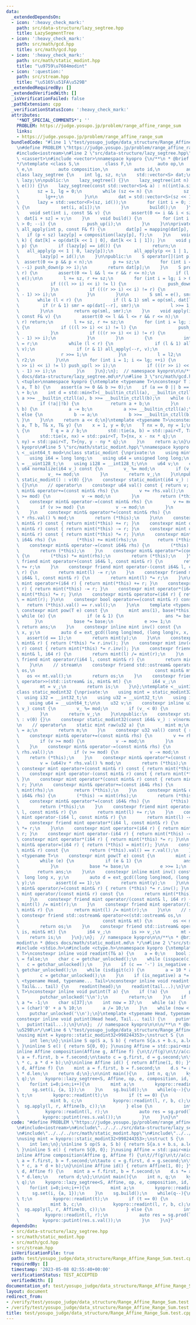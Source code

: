 ```yaml
---
data:
  _extendedDependsOn:
  - icon: ':heavy_check_mark:'
    path: src/data-structure/lazy_segtree.hpp
    title: LazySegmentTree
  - icon: ':heavy_check_mark:'
    path: src/math/gcd.hpp
    title: src/math/gcd.hpp
  - icon: ':heavy_check_mark:'
    path: src/math/static_modint.hpp
    title: "\u9759\u7684modint"
  - icon: ':question:'
    path: src/stream.hpp
    title: "\u5165\u51FA\u529B"
  _extendedRequiredBy: []
  _extendedVerifiedWith: []
  _isVerificationFailed: false
  _pathExtension: cpp
  _verificationStatusIcon: ':heavy_check_mark:'
  attributes:
    '*NOT_SPECIAL_COMMENTS*': ''
    PROBLEM: https://judge.yosupo.jp/problem/range_affine_range_sum
    links:
    - https://judge.yosupo.jp/problem/range_affine_range_sum
  bundledCode: "#line 1 \"test/yosupo_judge/data_structure/Range_Affine_Range_Sum.test.cpp\"\
    \n#define PROBLEM \"https://judge.yosupo.jp/problem/range_affine_range_sum\"\n\
    #include<iostream>\n#line 2 \"src/data-structure/lazy_segtree.hpp\"\n#include\
    \ <cassert>\n#include <vector>\nnamespace kyopro {\n/**\n * @brief LazySegmentTree\n\
    */\ntemplate <class S,\n          class F,\n          auto op,\n          auto\
    \ e,\n          auto composition,\n          auto id,\n          auto mapping>\n\
    class lazy_segtree {\n    int lg, sz, n;\n    std::vector<S> dat;\n    std::vector<F>\
    \ lazy;\n\npublic:\n    lazy_segtree() {}\n    lazy_segtree(int n) : lazy_segtree(std::vector<S>(n,\
    \ e())) {}\n    lazy_segtree(const std::vector<S>& a) : n((int)a.size()) {\n \
    \       sz = 1, lg = 0;\n        while (sz <= n) {\n            sz <<= 1;\n  \
    \          lg++;\n        }\n\n        dat = std::vector<S>(sz << 1, e());\n \
    \       lazy = std::vector<F>(sz, id());\n        for (int i = 0; i < n; ++i)\
    \ {\n            set(i, a[i]);\n        }\n        build();\n    }\n\npublic:\n\
    \    void set(int i, const S& v) {\n        assert(0 <= i && i < sz);\n      \
    \  dat[i + sz] = v;\n    }\n    void build() {\n        for (int i = sz - 1; i\
    \ > 0; --i) {\n            push_up(i);\n        }\n    }\n\nprivate:\n    void\
    \ all_apply(int p, const F& f) {\n        dat[p] = mapping(dat[p], f);\n     \
    \   if (p < sz) lazy[p] = composition(lazy[p], f);\n    }\n    void push_up(int\
    \ k) { dat[k] = op(dat[k << 1 | 0], dat[k << 1 | 1]); }\n    void push_down(int\
    \ p) {\n        if (lazy[p] == id()) {\n            return;\n        }\n     \
    \   all_apply(p << 1 | 0, lazy[p]);\n        all_apply(p << 1 | 1, lazy[p]);\n\
    \        lazy[p] = id();\n    }\n\npublic:\n    S operator[](int p) {\n      \
    \  assert(0 <= p && p < n);\n        p += sz;\n        for (int i = lg; i > 0;\
    \ --i) push_down(p >> i);\n        return dat[p];\n    }\n    S prod(int l, int\
    \ r) {\n        assert(0 <= l && l <= r && r <= n);\n        if (l == r) return\
    \ e();\n\n        l += sz, r += sz;\n        for (int i = lg; i > 0; --i) {\n\
    \            if (((l >> i) << i) != l) {\n                push_down(l >> i);\n\
    \            }\n            if (((r >> i) << i) != r) {\n                push_down((r\
    \ - 1) >> i);\n            }\n        }\n\n        S sml = e(), smr = e();\n \
    \       while (l < r) {\n            if (l & 1) sml = op(sml, dat[l++]);\n   \
    \         if (r & 1) smr = op(dat[--r], smr);\n            l >>= 1, r >>= 1;\n\
    \        }\n\n        return op(sml, smr);\n    }\n    void apply(int l, int r,\
    \ const F& v) {\n        assert(0 <= l && l <= r && r <= n);\n        if (l ==\
    \ r) return;\n        l += sz, r += sz;\n        for (int i = lg; i > 0; --i)\
    \ {\n            if (((l >> i) << i) != l) {\n                push_down(l >> i);\n\
    \            }\n            if (((r >> i) << i) != r) {\n                push_down((r\
    \ - 1) >> i);\n            }\n        }\n        {\n            int l2 = l, r2\
    \ = r;\n            while (l < r) {\n                if (l & 1) all_apply(l++,\
    \ v);\n                if (r & 1) all_apply(--r, v);\n                l >>= 1;\n\
    \                r >>= 1;\n            }\n            l = l2;\n            r =\
    \ r2;\n        }\n\n        for (int i = 1; i <= lg; ++i) {\n            if (((l\
    \ >> i) << i) != l) push_up(l >> i);\n            if (((r >> i) << i) != r) push_up((r\
    \ - 1) >> i);\n        }\n    }\n};\n};  // namespace kyopro\n\n/**\n * @docs\
    \ docs/data-structure/lazy_segtree.md\n*/\n#line 3 \"src/math/gcd.hpp\"\n#include\
    \ <tuple>\nnamespace kyopro {\ntemplate <typename T>\nconstexpr T inline _gcd(T\
    \ a, T b) {\n    assert(a >= 0 && b >= 0);\n    if (a == 0 || b == 0) return a\
    \ + b;\n    int d = std::min<T>(__builtin_ctzll(a), __builtin_ctzll(b));\n   \
    \ a >>= __builtin_ctzll(a), b >>= __builtin_ctzll(b);\n    while (a != b) {\n\
    \        if (!a||!b) {\n            return a + b;\n        }\n        if (a >=\
    \ b) {\n            a -= b;\n            a >>= __builtin_ctzll(a);\n        }\
    \ else {\n            b -= a;\n            b >>= __builtin_ctzll(b);\n       \
    \ }\n    }\n\n    return a << d;\n}\ntemplate <typename T>\nconstexpr T ext_gcd(T\
    \ a, T b, T& x, T& y) {\n    x = 1, y = 0;\n    T nx = 0, ny = 1;\n    while (b)\
    \ {\n        T q = a / b;\n        std::tie(a, b) = std::pair<T, T>{b, a % b};\n\
    \        std::tie(x, nx) = std::pair<T, T>{nx, x - nx * q};\n        std::tie(y,\
    \ ny) = std::pair<T, T>{ny, y - ny * q};\n    }\n    return a;\n}\n};  // namespace\
    \ kyopro\n#line 5 \"src/math/static_modint.hpp\"\nnamespace kyopro {\ntemplate\
    \ <__uint64_t mod>\nclass static_modint {\nprivate:\n    using mint = static_modint<mod>;\n\
    \    using i64 = long long;\n    using u64 = unsigned long long;\n    using u128\
    \ = __uint128_t;\n    using i128 = __int128_t;\n\n    u64 v;\n    constexpr inline\
    \ u64 normalize(i64 v_) const {\n        v_ %= mod;\n        if (v_ < 0) {\n \
    \           v_ += mod;\n        }\n        return v_;\n    }\n\npublic:\n    constexpr\
    \ static_modint() : v(0) {}\n    constexpr static_modint(i64 v_) : v(normalize(v_))\
    \ {}\n\n    // operator\n    constexpr u64 val() const { return v; }\n    constexpr\
    \ mint& operator+=(const mint& rhs) {\n        v += rhs.val();\n        if (v\
    \ >= mod) {\n            v -= mod;\n        }\n        return (*this);\n    }\n\
    \    constexpr mint& operator-=(const mint& rhs) {\n        v += mod - rhs.val();\n\
    \        if (v >= mod) {\n            v -= mod;\n        }\n        return (*this);\n\
    \    }\n    constexpr mint& operator*=(const mint& rhs) {\n        v = (u128)v\
    \ * rhs.val() % mod;\n        return (*this);\n    }\n\n    constexpr mint operator+(const\
    \ mint& r) const { return mint(*this) += r; }\n    constexpr mint operator-(const\
    \ mint& r) const { return mint(*this) -= r; }\n    constexpr mint operator*(const\
    \ mint& r) const { return mint(*this) *= r; }\n\n    constexpr mint& operator+=(const\
    \ i64& rhs) {\n        (*this) += mint(rhs);\n        return (*this);\n    }\n\
    \    constexpr mint& operator-=(const i64& rhs) {\n        (*this) -= mint(rhs);\n\
    \        return (*this);\n    }\n    constexpr mint& operator*=(const i64& rhs)\
    \ {\n        (*this) *= mint(rhs);\n        return (*this);\n    }\n    constexpr\
    \ friend mint operator+(const i64& l, const mint& r) {\n        return mint(l)\
    \ += r;\n    }\n    constexpr friend mint operator-(const i64& l, const mint&\
    \ r) {\n        return mint(l) -= r;\n    }\n    constexpr friend mint operator*(const\
    \ i64& l, const mint& r) {\n        return mint(l) *= r;\n    }\n\n    constexpr\
    \ mint operator+(i64 r) { return mint(*this) += r; }\n    constexpr mint operator-(i64\
    \ r) { return mint(*this) -= r; }\n    constexpr mint operator*(i64 r) { return\
    \ mint(*this) *= r; }\n\n    constexpr mint& operator=(i64 r) { return (*this)\
    \ = mint(r); }\n\n    constexpr bool operator==(const mint& r) const {\n     \
    \   return (*this).val() == r.val();\n    }\n\n    template <typename T>\n   \
    \ constexpr mint pow(T e) const {\n        mint ans(1), base(*this);\n       \
    \ while (e) {\n            if (e & 1) {\n                ans *= base;\n      \
    \      }\n            base *= base;\n            e >>= 1;\n        }\n       \
    \ return ans;\n    }\n    constexpr inline mint inv() const {\n        long long\
    \ x, y;\n        auto d = ext_gcd((long long)mod, (long long)v, x, y);\n     \
    \   assert(d == 1);\n        return mint(y);\n    }\n\n    constexpr mint& operator/=(const\
    \ mint& r) { return (*this) *= r.inv(); }\n    constexpr mint inv(const mint&\
    \ r) const { return mint(*this) *= r.inv(); }\n    constexpr friend mint operator/(const\
    \ mint& l, i64 r) {\n        return mint(l) /= mint(r);\n    }\n    constexpr\
    \ friend mint operator/(i64 l, const mint& r) {\n        return mint(l) /= mint(r);\n\
    \    }\n\n    // stream\n    constexpr friend std::ostream& operator<<(std::ostream&\
    \ os,\n                                              const mint& mt) {\n     \
    \   os << mt.val();\n        return os;\n    }\n    constexpr friend std::istream&\
    \ operator>>(std::istream& is, mint& mt) {\n        i64 v_;\n        is >> v_;\n\
    \        mt = v_;\n        return is;\n    }\n};\ntemplate <__uint32_t mod>\n\
    class static_modint32 {\nprivate:\n    using mint = static_modint32<mod>;\n  \
    \  using i32 = __int32_t;\n    using u32 = __uint32_t;\n    using i64 = __int64_t;\n\
    \    using u64 = __uint64_t;\n\n    u32 v;\n    constexpr inline u32 normalize(i64\
    \ v_) const {\n        v_ %= mod;\n        if (v_ < 0) {\n            v_ += mod;\n\
    \        }\n        return v_;\n    }\n\npublic:\n    constexpr static_modint32()\
    \ : v(0) {}\n    constexpr static_modint32(const i64& v_) : v(normalize(v_)) {}\n\
    \n    // operator\n    static mint raw(u32 a) {\n        mint m;\n        m.v\
    \ = a;\n        return m;\n    }\n    constexpr u32 val() const { return v; }\n\
    \    constexpr mint& operator+=(const mint& rhs) {\n        v += rhs.val();\n\
    \        if (v >= mod) {\n            v -= mod;\n        }\n        return (*this);\n\
    \    }\n    constexpr mint& operator-=(const mint& rhs) {\n        v += mod -\
    \ rhs.val();\n        if (v >= mod) {\n            v -= mod;\n        }\n    \
    \    return (*this);\n    }\n    constexpr mint& operator*=(const mint& rhs) {\n\
    \        v = (u64)v * rhs.val() % mod;\n        return (*this);\n    }\n\n   \
    \ constexpr mint operator+(const mint& r) const { return mint(*this) += r; }\n\
    \    constexpr mint operator-(const mint& r) const { return mint(*this) -= r;\
    \ }\n    constexpr mint operator*(const mint& r) const { return mint(*this) *=\
    \ r; }\n\n    constexpr mint& operator+=(const i64& rhs) {\n        (*this) +=\
    \ mint(rhs);\n        return (*this);\n    }\n    constexpr mint& operator-=(const\
    \ i64& rhs) {\n        (*this) -= mint(rhs);\n        return (*this);\n    }\n\
    \    constexpr mint& operator*=(const i64& rhs) {\n        (*this) *= mint(rhs);\n\
    \        return (*this);\n    }\n    constexpr friend mint operator+(const i64&\
    \ l, const mint& r) {\n        return mint(l) += r;\n    }\n    constexpr friend\
    \ mint operator-(i64 l, const mint& r) {\n        return mint(l) -= r;\n    }\n\
    \    constexpr friend mint operator*(i64 l, const mint& r) {\n        return mint(l)\
    \ *= r;\n    }\n\n    constexpr mint operator+(i64 r) { return mint(*this) +=\
    \ r; }\n    constexpr mint operator-(i64 r) { return mint(*this) -= r; }\n   \
    \ constexpr mint operator*(i64 r) { return mint(*this) *= r; }\n\n    constexpr\
    \ mint& operator=(i64 r) { return (*this) = mint(r); }\n\n    constexpr bool operator==(const\
    \ mint& r) const {\n        return (*this).val() == r.val();\n    }\n    template\
    \ <typename T>\n    constexpr mint pow(T e) const {\n        mint ans(1), base(*this);\n\
    \        while (e) {\n            if (e & 1) {\n                ans *= base;\n\
    \            }\n            base *= base;\n            e >>= 1;\n        }\n \
    \       return ans;\n    }\n\n    constexpr inline mint inv() const {\n      \
    \  long long x, y;\n        auto d = ext_gcd((long long)mod, (long long)v, x,\
    \ y);\n        assert(d == 1);\n        return mint(y);\n    }\n\n    constexpr\
    \ mint& operator/=(const mint& r) { return (*this) *= r.inv(); }\n    constexpr\
    \ mint operator/(const mint& r) const {\n        return mint(*this) *= r.inv();\n\
    \    }\n    constexpr friend mint operator/(const mint& l, i64 r) {\n        return\
    \ mint(l) /= mint(r);\n    }\n    constexpr friend mint operator/(i64 l, const\
    \ mint& r) {\n        return mint(l) /= mint(r);\n    }\n\n    // stream\n   \
    \ constexpr friend std::ostream& operator<<(std::ostream& os,\n              \
    \                                const mint& mt) {\n        os << mt.val();\n\
    \        return os;\n    }\n    constexpr friend std::istream& operator>>(std::istream&\
    \ is, mint& mt) {\n        i64 v_;\n        is >> v_;\n        mt = v_;\n    \
    \    return is;\n    }\n};\n};  // namespace kyopro\n\n/**\n * @brief \u9759\u7684\
    modint\n * @docs docs/math/static_modint.md\n */\n#line 2 \"src/stream.hpp\"\n\
    #include <stdio.h>\n#include <ctype.h>\nnamespace kyopro {\ntemplate <typename\
    \ T>\nconstexpr inline void readint(T& a) {\n    a = 0;\n    bool is_negative\
    \ = false;\n    char c = getchar_unlocked();\n    while (isspace(c)) {\n     \
    \   c = getchar_unlocked();\n    }\n    if (c == '-') is_negative = true, c =\
    \ getchar_unlocked();\n    while (isdigit(c)) {\n        a = 10 * a + (c - '0');\n\
    \        c = getchar_unlocked();\n    }\n    if (is_negative) a *= -1;\n}\ntemplate\
    \ <typename Head, typename... Tail>\nconstexpr inline void readint(Head& head,\
    \ Tail&... tail) {\n    readint(head);\n    readint(tail...);\n}\ntemplate <typename\
    \ T>\nconstexpr inline void putint(T a) {\n    if (!a) {\n        putchar_unlocked('0');\n\
    \        putchar_unlocked('\\n');\n        return;\n    }\n    if (a < 0) putchar_unlocked('-'),\
    \ a *= -1;\n    char s[37];\n    int now = 37;\n    while (a) {\n        s[--now]\
    \ = (char)'0' + a % 10;\n        a /= 10;\n    }\n    while (now < 37) putchar_unlocked(s[now++]);\n\
    \    putchar_unlocked('\\n');\n}\ntemplate <typename Head, typename... Tail>\n\
    constexpr inline void putint(Head head, Tail... tail) {\n    putint(head);\n \
    \   putint(tail...);\n}\n\n};  // namespace kyopro\n\n\n/**\n * @brief \u5165\u51FA\
    \u529B\n*/\n#line 6 \"test/yosupo_judge/data_structure/Range_Affine_Range_Sum.test.cpp\"\
    \nusing mint = kyopro::static_modint32<998244353>;\nstruct S {\n    mint s;\n\
    \    int len;\n};\ninline S op(S a, S b) { return S{a.s + b.s, a.len + b.len};\
    \ }\ninline S e() { return S{0, 0}; }\nusing Affine = std::pair<mint, mint>;\n\
    inline Affine composition(Affine g, Affine f) {\n\t//f(g)\n\t//a(cx+d)+b\n\tauto\
    \ a = f.first, b = f.second;\n\tauto c = g.first, d = g.second;\n\treturn Affine(a\
    \ * c, a * d + b);\n}\ninline Affine id() { return Affine(1, 0); }\ninline S mapping(S\
    \ d, Affine f) {\n    mint a = f.first, b = f.second;\n    d.s *= a, d.s += b\
    \ * d.len;\n    return d;\n};\n\nint main(){\n    int n, q;\n    kyopro::readint(n,\
    \ q);\n    kyopro::lazy_segtree<S, Affine, op, e, composition, id, mapping> sg(n);\n\
    \    for(int i=0;i<n;i++){\n        mint a;\n        kyopro::readint(a);\n   \
    \     sg.set(i, {a, 1});\n    }\n    sg.build();\n    while(q--){\n        int\
    \ t;\n        kyopro::readint(t);\n        if (t == 0) {\n            int l, r;\n\
    \            mint b, c;\n            kyopro::readint(l, r, b, c);\n          \
    \  sg.apply(l, r, Affine(b, c));\n        } else {\n            int l, r;\n  \
    \          kyopro::readint(l, r);\n            auto res = sg.prod(l, r);\n   \
    \         kyopro::putint(res.s.val());\n        }\n    }\n}\n"
  code: "#define PROBLEM \"https://judge.yosupo.jp/problem/range_affine_range_sum\"\
    \n#include<iostream>\n#include\"../../../src/data-structure/lazy_segtree.hpp\"\
    \n#include\"../../../src/math/static_modint.hpp\"\n#include\"../../../src/stream.hpp\"\
    \nusing mint = kyopro::static_modint32<998244353>;\nstruct S {\n    mint s;\n\
    \    int len;\n};\ninline S op(S a, S b) { return S{a.s + b.s, a.len + b.len};\
    \ }\ninline S e() { return S{0, 0}; }\nusing Affine = std::pair<mint, mint>;\n\
    inline Affine composition(Affine g, Affine f) {\n\t//f(g)\n\t//a(cx+d)+b\n\tauto\
    \ a = f.first, b = f.second;\n\tauto c = g.first, d = g.second;\n\treturn Affine(a\
    \ * c, a * d + b);\n}\ninline Affine id() { return Affine(1, 0); }\ninline S mapping(S\
    \ d, Affine f) {\n    mint a = f.first, b = f.second;\n    d.s *= a, d.s += b\
    \ * d.len;\n    return d;\n};\n\nint main(){\n    int n, q;\n    kyopro::readint(n,\
    \ q);\n    kyopro::lazy_segtree<S, Affine, op, e, composition, id, mapping> sg(n);\n\
    \    for(int i=0;i<n;i++){\n        mint a;\n        kyopro::readint(a);\n   \
    \     sg.set(i, {a, 1});\n    }\n    sg.build();\n    while(q--){\n        int\
    \ t;\n        kyopro::readint(t);\n        if (t == 0) {\n            int l, r;\n\
    \            mint b, c;\n            kyopro::readint(l, r, b, c);\n          \
    \  sg.apply(l, r, Affine(b, c));\n        } else {\n            int l, r;\n  \
    \          kyopro::readint(l, r);\n            auto res = sg.prod(l, r);\n   \
    \         kyopro::putint(res.s.val());\n        }\n    }\n}"
  dependsOn:
  - src/data-structure/lazy_segtree.hpp
  - src/math/static_modint.hpp
  - src/math/gcd.hpp
  - src/stream.hpp
  isVerificationFile: true
  path: test/yosupo_judge/data_structure/Range_Affine_Range_Sum.test.cpp
  requiredBy: []
  timestamp: '2023-05-08 02:55:40+00:00'
  verificationStatus: TEST_ACCEPTED
  verifiedWith: []
documentation_of: test/yosupo_judge/data_structure/Range_Affine_Range_Sum.test.cpp
layout: document
redirect_from:
- /verify/test/yosupo_judge/data_structure/Range_Affine_Range_Sum.test.cpp
- /verify/test/yosupo_judge/data_structure/Range_Affine_Range_Sum.test.cpp.html
title: test/yosupo_judge/data_structure/Range_Affine_Range_Sum.test.cpp
---
```

